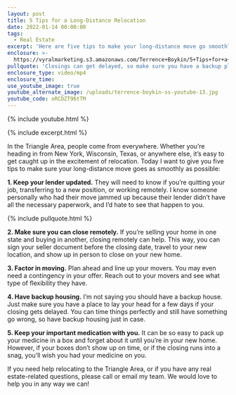 ```yaml
---
layout: post
title: 5 Tips for a Long-Distance Relocation
date: 2022-01-14 00:00:00
tags:
  - Real Estate
excerpt: 'Here are five tips to make your long-distance move go smoothly. '
enclosure: >-
  https://vyralmarketing.s3.amazonaws.com/Terrence+Boykin/5+Tips+for+a+Long-Distance+Relocation.mp4
pullquote: 'Closings can get delayed, so make sure you have a backup plan. '
enclosure_type: video/mp4
enclosure_time:
use_youtube_image: true
youtube_alternate_image: /uploads/terrence-boykin-ss-youtube-13.jpg
youtube_code: oRCDZT96tTM
---
```

{% include youtube.html %}

{% include excerpt.html %}

In the Triangle Area, people come from everywhere. Whether you’re heading in from New York, Wisconsin, Texas, or anywhere else, it’s easy to get caught up in the excitement of relocation. Today I want to give you five tips to make sure your long-distance move goes as smoothly as possible:&nbsp;

**1\. Keep your lender updated.** They will need to know if you’re quitting your job, transferring to a new position, or working remotely. I know someone personally who had their move jammed up because their lender didn’t have all the necessary paperwork, and I’d hate to see that happen to you.&nbsp;

{% include pullquote.html %}

**2\. Make sure you can close remotely.** If you’re selling your home in one state and buying in another, closing remotely can help. This way, you can sign your seller document before the closing date, travel to your new location, and show up in person to close on your new home.&nbsp;

**3\. Factor in moving.** Plan ahead and line up your movers. You may even need a contingency in your offer. Reach out to your movers and see what type of flexibility they have.

**4\. Have backup housing.** I’m not saying you should have a backup house. Just make sure you have a place to lay your head for a few days if your closing gets delayed. You can time things perfectly and still have something go wrong, so have backup housing just in case.&nbsp;

**5\. Keep your important medication with you.** It can be so easy to pack up your medicine in a box and forget about it until you’re in your new home. However, if your boxes don’t show up on time, or if the closing runs into a snag, you’ll wish you had your medicine on you.&nbsp;

If you need help relocating to the Triangle Area, or if you have any real estate-related questions, please call or email my team. We would love to help you in any way we can\!&nbsp;
